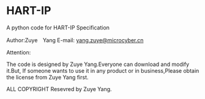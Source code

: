 # HART-IP
A python code for HART-IP Specification


Author:Zuye　Yang
E-mail: yang.zuye@microcyber.cn

Attention:

The code is designed by Zuye Yang.Everyone can download and modify it.But, If someone wants to use it in any product or in business,Please obtain the license from Zuye Yang first.

ALL COPYRIGHT Resevred by Zuye Yang.